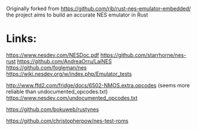 Originally forked from https://github.com/rib/rust-nes-emulator-embedded/ the project aims to build
an accurate NES emulator in Rust


# Links:

https://www.nesdev.com/NESDoc.pdf
https://github.com/starrhorne/nes-rust
https://github.com/AndreaOrru/LaiNES
https://github.com/fogleman/nes
https://wiki.nesdev.org/w/index.php/Emulator_tests

http://www.ffd2.com/fridge/docs/6502-NMOS.extra.opcodes (seems more reliable than undocumented_opcodes.txt)
https://www.nesdev.com/undocumented_opcodes.txt

https://github.com/bokuweb/rustynes

https://github.com/christopherpow/nes-test-roms